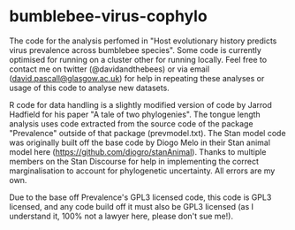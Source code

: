 # bumblebee-virus-cophylo
The code for the analysis perfomed in "Host evolutionary history predicts virus prevalence across bumblebee species". Some code is currently optimised for running on a cluster other for running locally. Feel free to contact me on twitter (@davidandthebees) or via email (david.pascall@glasgow.ac.uk) for help in repeating these analyses or usage of this code to analyse new datasets.

R code for data handling is a slightly modified version of code by Jarrod Hadfield for his paper "A tale of two phylogenies". The tongue length analysis uses code extracted from the source code of the package "Prevalence" outside of that package (prevmodel.txt). The Stan model code was originally built off the base code by Diogo Melo in their Stan animal model here (https://github.com/diogro/stanAnimal). Thanks to multiple members on the Stan Discourse for help in implementing the correct marginalisation to account for phylogenetic uncertainty. All errors are my own.

Due to the base off Prevalence's GPL3 licensed code, this code is GPL3 licensed, and any code build off it must also be GPL3 licensed (as I understand it, 100% not a lawyer here, please don't sue me!).
